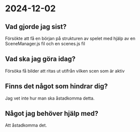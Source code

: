 # 2024-12-02
## Vad gjorde jag sist?
Försökte att få en början på strukturen av spelet med hjälp av en SceneManager.js fil och en scenes.js fil

## Vad ska jag göra idag?
Försöka få bilder att ritas ut utifrån vilken scen som är aktiv

## Finns det något som hindrar dig?
Jag vet inte hur man ska åstadkomma detta.

## Något jag behöver hjälp med?
Att åstadkomma det.

